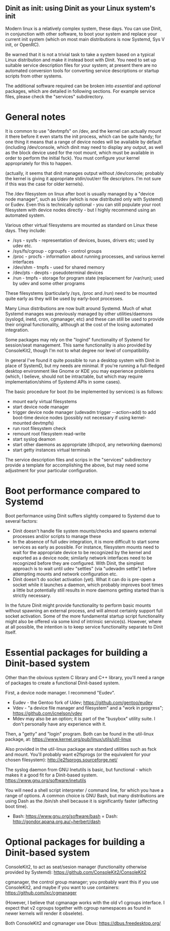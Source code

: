 ## Dinit as init: using Dinit as your Linux system's init

Modern linux is a relatively complex system, these days. You can use Dinit,
in conjunction with other software, to boot your system and replace your current
init system (which on most main distributions is now Systemd, Sys V init, or
OpenRC).

Be warned that it is not a trivial task to take a system based on a typical
Linux distribution and make it instead boot with Dinit. You need to set up
suitable service description files for your system; at present there are no
automated conversion tools for converting service descriptions or startup
scripts from other systems.

The additional software required can be broken into _essential_ and
_optional_ packages, which are detailed in following sections. For example service
files, please check the "services" subdirectory.


# General notes

It is common to use "devtmpfs" on /dev, and the kernel can actually mount it
there before it even starts the init process, which can be quite handy; for
one thing it means that a range of device nodes will be available by default
(including /dev/console, which dinit may need to display any output, as well
as the block device used for the root mount, which must be available in
order to perform the initial fsck). You must configure your kernel
appropriately for this to happen.

(actually, it seems that dinit manages output without /dev/console; probably
the kernel is giving it appropriate stdin/out/err file descriptors. I'm not
sure if this was the case for older kernels).

The /dev filesystem on linux after boot is usually managed by a "device node
manager", such as Udev (which is now distributed only with Systemd) or
Eudev. Even this is technically optional - you can still populate your root
filesystem with device nodes directly - but I highly recommend using an
automated system.

Various other virtual filesystems are mounted as standard on Linux these
days. They include:

- /sys - sysfs - representation of devices, buses, drivers etc; used by udev etc.
- /sys/fs/cgroup - cgroupfs - control groups
- /proc - procfs - information about running processes, and various kernel
  interfaces
- /dev/shm - tmpfs - used for shared memory
- /dev/pts - devpts - pseudoterminal devices
- /run - tmpfs - storage for program state (replacement for /var/run); used by
  udev and some other programs

These filesystems (particularly /sys, /proc and /run) need to be mounted
quite early as they will be used by early-boot processes.

Many Linux distributions are now built around Systemd. Much of what Systemd
manages was previously managed by other utilities/daemons (syslogd, inetd,
cron, cgmanager, etc) and these can still be used to provide their original
functionality, although at the cost of the losing automated integration.

Some packages may rely on the "logind" functionality of Systemd for
session/seat management. This same functionality is also provided by
ConsoleKit2, though I'm not to what degree nor level of compatibility.

In general I've found it quite possible to run a desktop system with Dinit
in place of SystemD, but my needs are minimal. If you're running a
full-fledged desktop environment like Gnome or KDE you may experience
problems (which, I believe, should not be intractable, but which may require
implementation/shims of Systemd APIs in some cases).

The basic procedure for boot (to be implemented by services) is as follows:

- mount early virtual filesystems
- start device node manager
- trigger device node manager (udevadm trigger --action=add) to add
  boot-time device nodes (possibly not necessary if using kernel-mounted
  devtmpfs)
- run root filesystem check
- remount root filesystem read-write
- start syslog deamon
- start other daemons as appropriate (dhcpcd, any networking daemons)
- start getty instances virtual terminals

The service description files and scrips in the "services" subdirectory
provide a template for accomplishing the above, but may need some adjustment
for your particular configuration.


# Boot performance compared to Systemd

Boot performance using Dinit suffers slightly compared to Systemd due to
several factors:

- Dinit doesn't handle file system mounts/checks and spawns external
  processes and/or scripts to manage these
- In the absence of full udev integration, it is more difficult to start
  some services as early as possible. For instance, filesystem mounts need
  to wait for the appropriate device to be recognized by the kernel and
  exported as a device node; similarly network interfaces need to be
  recognized before they are configured. With Dinit, the simplest approach
  is to wait until udev "settles" (via "udevadm settle") before attempting
  mounts and network configuration etc.
- Dinit doesn't do socket activation (yet). What it can do is pre-open a
  socket while it launches a daemon, which probably improves boot times a
  little but potentially still results in more daemons getting started than
  is strictly necessary.

In the future Dinit might provide functionality to perform basic mounts
without spawning an external process, and will almost certainly support full
socket activation. Some of the more fundamental startup script functionality
might also be offered via some kind of intrinsic service(s). However, where
at all possible, the intention is to keep service functionality separate to
Dinit itself.


# Essential packages for building a Dinit-based system

Other than the obvious system C library and C++ library, you'll need a range
of packages to create a functional Dinit-based system.

First, a device node manager. I recommend "Eudev".

- Eudev - the Gentoo fork of Udev; https://github.com/gentoo/eudev
- Vdev - "a device file manager and filesystem" and a "work in progress";
  https://github.com/jcnelson/vdev
- Mdev may also be an option; it is part of the "busybox" utility suite. I
  don't personally have any experience with it.

Then, a "getty" and "login" program. Both can be found in the util-linux
package, at: https://www.kernel.org/pub/linux/utils/util-linux

Also provided in the util-linux package are standard utilities such as fsck
and mount. You'll probably want e2fsprogs (or the equivalent for your chosen
filesystem): http://e2fsprogs.sourceforge.net/

The syslog daemon from GNU Inetutils is basic, but functional - which makes
it a good fit for a Dinit-based system. https://www.gnu.org/software/inetutils

You will need a shell script interpreter / command line, for which you have
a range of options. A common choice is GNU Bash, but many distributions are
using Dash as the /bin/sh shell because it is significantly faster (affecting
boot time).

- Bash: https://www.gnu.org/software/bash
= Dash: http://gondor.apana.org.au/~herbert/dash


# Optional packages for building a Dinit-based system

ConsoleKit2, to act as seat/sesion manager (functionality otherwise
provided by Systemd):
https://github.com/ConsoleKit2/ConsoleKit2

cgmanager, the control group manager; you probably want this if you use
ConsoleKit2, and maybe if you want to use containers:
https://github.com/lxc/cgmanager

(However, I believe that cgmanage works with the old v1 cgroups interface.
I expect that v2 cgroups together with cgroup namespaces as found in newer
kernels will render it obselete).

Both ConsoleKit2 and cgmanager use Dbus:
https://dbus.freedesktop.org/
